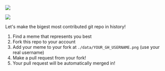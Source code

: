 ![](https://img.shields.io/twitter/follow/ByzantineTeens.svg?label=Follow&style=social)

![](https://img.shields.io/github/contributors/readevalprint/distributedmemesforbyzantineteens.com.svg?style=social)

Let's make the bigest most contributed git repo in history!

 1. Find a meme that represents you best
 2. Fork this repo to your account
 3. Add your meme to your fork at `./data/YOUR_GH_USERNAME.png` (use your real username)
 4. Make a pull request from your fork!
 5. Your pull request will be automatically merged in!

